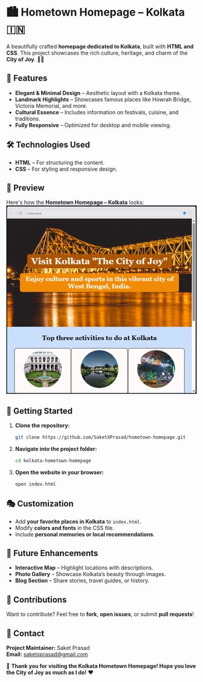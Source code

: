 # 🏙️ Hometown Homepage – Kolkata 🇮🇳  
A beautifully crafted **homepage dedicated to Kolkata**, built with **HTML and CSS**. This project showcases the rich culture, heritage, and charm of the **City of Joy**. 🌇✨  

## 🎨 Features  
- **Elegant & Minimal Design** – Aesthetic layout with a Kolkata theme.  
- **Landmark Highlights** – Showcases famous places like Howrah Bridge, Victoria Memorial, and more.  
- **Cultural Essence** – Includes information on festivals, cuisine, and traditions.  
- **Fully Responsive** – Optimized for desktop and mobile viewing.  

## 🛠️ Technologies Used  
- **HTML** – For structuring the content.  
- **CSS** – For styling and responsive design.  

## 📸 Preview  
Here's how the **Hometown Homepage – Kolkata** looks:  
![alt text](image.png)  
## 🚀 Getting Started  
1. **Clone the repository:**  
   ```bash
   git clone https://github.com/SaketXPrasad/hometown-homepage.git  
   ```  
2. **Navigate into the project folder:**  
   ```bash
   cd kolkata-hometown-homepage  
   ```  
3. **Open the website in your browser:**  
   ```bash
   open index.html  
   ```  

## 🎭 Customization  
- Add **your favorite places in Kolkata** to `index.html`.  
- Modify **colors and fonts** in the CSS file.  
- Include **personal memories or local recommendations**.  

## 🌟 Future Enhancements  
- **Interactive Map** – Highlight locations with descriptions.  
- **Photo Gallery** – Showcase Kolkata’s beauty through images.  
- **Blog Section** – Share stories, travel guides, or history.  

## 🙌 Contributions  
Want to contribute? Feel free to **fork**, **open issues**, or submit **pull requests**!  

## 📩 Contact  
**Project Maintainer:** Saket Prasad  
**Email:** saketxprasad@gmail.com  

🏡 **Thank you for visiting the Kolkata Hometown Homepage! Hope you love the City of Joy as much as I do!** ❤️  
